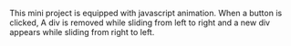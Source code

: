 This mini project is equipped with javascript animation. When a button is clicked, A div is removed while sliding from left to right and a 
new div appears while sliding from right to left.
